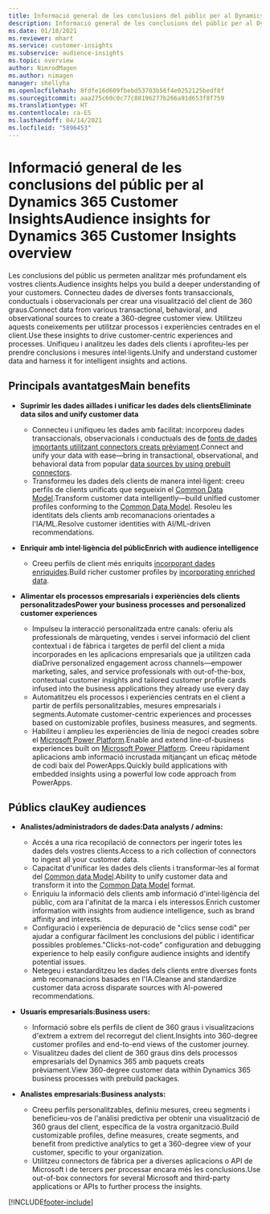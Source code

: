```yaml
---
title: Informació general de les conclusions del públic per al Dynamics 365 Customer Insights
description: Informació general de les conclusions del públic per al Dynamics 365 Customer Insights.
ms.date: 01/18/2021
ms.reviewer: mhart
ms.service: customer-insights
ms.subservice: audience-insights
ms.topic: overview
author: NimrodMagen
ms.author: nimagen
manager: shellyha
ms.openlocfilehash: 8fdfe16d609fbebd53703b56f4e0252125bedf8f
ms.sourcegitcommit: aaa275c60c0c77c88196277b266a91d653f8f759
ms.translationtype: HT
ms.contentlocale: ca-ES
ms.lasthandoff: 04/14/2021
ms.locfileid: "5896453"
---
```

# <a name="audience-insights-for-dynamics-365-customer-insights-overview"></a><span data-ttu-id="63bae-103">Informació general de les conclusions del públic per al Dynamics 365 Customer Insights</span><span class="sxs-lookup"><span data-stu-id="63bae-103">Audience insights for Dynamics 365 Customer Insights overview</span></span>

<span data-ttu-id="63bae-104">Les conclusions del públic us permeten analitzar més profundament els vostres clients.</span><span class="sxs-lookup"><span data-stu-id="63bae-104">Audience insights helps you build a deeper understanding of your customers.</span></span> <span data-ttu-id="63bae-105">Connecteu dades de diverses fonts transaccionals, conductuals i observacionals per crear una visualització del client de 360 graus.</span><span class="sxs-lookup"><span data-stu-id="63bae-105">Connect data from various transactional, behavioral, and observational sources to create a 360-degree customer view.</span></span> <span data-ttu-id="63bae-106">Utilitzeu aquests coneixements per utilitzar processos i experiències centrades en el client.</span><span class="sxs-lookup"><span data-stu-id="63bae-106">Use these insights to drive customer-centric experiences and processes.</span></span> <span data-ttu-id="63bae-107">Unifiqueu i analitzeu les dades dels clients i aprofiteu-les per prendre conclusions i mesures intel·ligents.</span><span class="sxs-lookup"><span data-stu-id="63bae-107">Unify and understand customer data and harness it for intelligent insights and actions.</span></span>

## <a name="main-benefits"></a><span data-ttu-id="63bae-108">Principals avantatges</span><span class="sxs-lookup"><span data-stu-id="63bae-108">Main benefits</span></span> 

- <span data-ttu-id="63bae-109">**Suprimir les dades aïllades i unificar les dades dels clients**</span><span class="sxs-lookup"><span data-stu-id="63bae-109">**Eliminate data silos and unify customer data**</span></span>

  - <span data-ttu-id="63bae-110">Connecteu i unifiqueu les dades amb facilitat: incorporeu dades transaccionals, observacionals i conductuals des de [fonts de dades importants utilitzant connectors creats prèviament](data-sources.md).</span><span class="sxs-lookup"><span data-stu-id="63bae-110">Connect and unify your data with ease—bring in transactional, observational, and behavioral data from popular [data sources by using prebuilt connectors](data-sources.md).</span></span>
  - <span data-ttu-id="63bae-111">Transformeu les dades dels clients de manera intel·ligent: creeu perfils de clients unificats que segueixin el [Common Data Model](/common-data-model/).</span><span class="sxs-lookup"><span data-stu-id="63bae-111">Transform customer data intelligently—build unified customer profiles conforming to the [Common Data Model](/common-data-model/).</span></span> <span data-ttu-id="63bae-112">Resoleu les identitats dels clients amb recomanacions orientades a l'IA/ML.</span><span class="sxs-lookup"><span data-stu-id="63bae-112">Resolve customer identities with AI/ML-driven recommendations.</span></span>

- <span data-ttu-id="63bae-113">**Enriquir amb intel·ligència del públic**</span><span class="sxs-lookup"><span data-stu-id="63bae-113">**Enrich with audience intelligence**</span></span>

  - <span data-ttu-id="63bae-114">Creeu perfils de client més enriquits [incorporant dades enriquides](enrichment-hub.md).</span><span class="sxs-lookup"><span data-stu-id="63bae-114">Build richer customer profiles by [incorporating enriched data](enrichment-hub.md).</span></span>  

- <span data-ttu-id="63bae-115">**Alimentar els processos empresarials i experiències dels clients personalitzades**</span><span class="sxs-lookup"><span data-stu-id="63bae-115">**Power your business processes and personalized customer experiences**</span></span>

  - <span data-ttu-id="63bae-116">Impulseu la interacció personalitzada entre canals: oferiu als professionals de màrqueting, vendes i servei informació del client contextual i de fàbrica i targetes de perfil del client a mida incorporades en les aplicacions empresarials que ja utilitzen cada dia</span><span class="sxs-lookup"><span data-stu-id="63bae-116">Drive personalized engagement across channels—empower marketing, sales, and service professionals with out-of-the-box, contextual customer insights and tailored customer profile cards infused into the business applications they already use every day</span></span>
  - <span data-ttu-id="63bae-117">Automatitzeu els processos i experiències centrats en el client a partir de perfils personalitzables, mesures empresarials i segments.</span><span class="sxs-lookup"><span data-stu-id="63bae-117">Automate customer-centric experiences and processes based on customizable profiles, business measures, and segments.</span></span>
  - <span data-ttu-id="63bae-118">Habiliteu i amplieu les experiències de línia de negoci creades sobre el [Microsoft Power Platform](https://powerplatform.microsoft.com/).</span><span class="sxs-lookup"><span data-stu-id="63bae-118">Enable and extend line-of-business experiences built on [Microsoft Power Platform](https://powerplatform.microsoft.com/).</span></span> <span data-ttu-id="63bae-119">Creeu ràpidament aplicacions amb informació incrustada mitjançant un eficaç mètode de codi baix del PowerApps.</span><span class="sxs-lookup"><span data-stu-id="63bae-119">Quickly build applications with embedded insights using a powerful low code approach from PowerApps.</span></span>  

## <a name="key-audiences"></a><span data-ttu-id="63bae-120">Públics clau</span><span class="sxs-lookup"><span data-stu-id="63bae-120">Key audiences</span></span>

- <span data-ttu-id="63bae-121">**Analistes/administradors de dades:**</span><span class="sxs-lookup"><span data-stu-id="63bae-121">**Data analysts / admins:**</span></span>

  - <span data-ttu-id="63bae-122">Accés a una rica recopilació de connectors per ingerir totes les dades dels vostres clients.</span><span class="sxs-lookup"><span data-stu-id="63bae-122">Access to a rich collection of connectors to ingest all your customer data.</span></span>
  - <span data-ttu-id="63bae-123">Capacitat d'unificar les dades dels clients i transformar-les al format del [Common data Model](/common-data-model/).</span><span class="sxs-lookup"><span data-stu-id="63bae-123">Ability to unify customer data and transform it into the [Common Data Model](/common-data-model/) format.</span></span>
  - <span data-ttu-id="63bae-124">Enriquiu la informació dels clients amb informació d'intel·ligència del públic, com ara l'afinitat de la marca i els interessos.</span><span class="sxs-lookup"><span data-stu-id="63bae-124">Enrich customer information with insights from audience intelligence, such as brand affinity and interests.</span></span>
  - <span data-ttu-id="63bae-125">Configuració i experiència de depuració de "clics sense codi" per ajudar a configurar fàcilment les conclusions del públic i identificar possibles problemes.</span><span class="sxs-lookup"><span data-stu-id="63bae-125">"Clicks-not-code" configuration and debugging experience to help easily configure audience insights and identify potential issues.</span></span>
  - <span data-ttu-id="63bae-126">Netegeu i estandarditzeu les dades dels clients entre diverses fonts amb recomanacions basades en l'IA.</span><span class="sxs-lookup"><span data-stu-id="63bae-126">Cleanse and standardize customer data across disparate sources with AI-powered recommendations.</span></span>  

- <span data-ttu-id="63bae-127">**Usuaris empresarials:**</span><span class="sxs-lookup"><span data-stu-id="63bae-127">**Business users:**</span></span>

  - <span data-ttu-id="63bae-128">Informació sobre els perfils de client de 360 graus i visualitzacions d'extrem a extrem del recorregut del client.</span><span class="sxs-lookup"><span data-stu-id="63bae-128">Insights into 360-degree customer profiles and end-to-end views of the customer journey.</span></span>
  - <span data-ttu-id="63bae-129">Visualitzeu dades del client de 360 graus dins dels processos empresarials del Dynamics 365 amb paquets creats prèviament.</span><span class="sxs-lookup"><span data-stu-id="63bae-129">View 360-degree customer data within Dynamics 365 business processes with prebuild packages.</span></span>

- <span data-ttu-id="63bae-130">**Analistes empresarials:**</span><span class="sxs-lookup"><span data-stu-id="63bae-130">**Business analysts:**</span></span>

  - <span data-ttu-id="63bae-131">Creeu perfils personalitzables, definiu mesures, creeu segments i beneficieu-vos de l'anàlisi predictiva per obtenir una visualització de 360 graus del client, específica de la vostra organització.</span><span class="sxs-lookup"><span data-stu-id="63bae-131">Build customizable profiles, define measures, create segments, and benefit from predictive analytics to get a 360-degree view of your customer, specific to your organization.</span></span>  
  - <span data-ttu-id="63bae-132">Utilitzeu connectors de fàbrica per a diverses aplicacions o API de Microsoft i de tercers per processar encara més les conclusions.</span><span class="sxs-lookup"><span data-stu-id="63bae-132">Use out-of-box connectors for several Microsoft and third-party applications or APIs to further process the insights.</span></span>


[!INCLUDE[footer-include](../includes/footer-banner.md)]